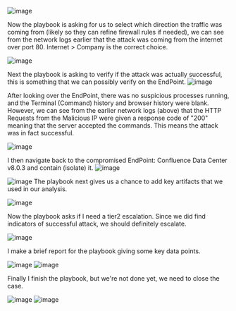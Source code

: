 ![image](https://github.com/user-attachments/assets/914c2432-ba11-44c4-b1b8-12e69c50a3a3)

Now the playbook is asking for us to select which direction the traffic was coming from (likely so they can refine firewall rules if needed), we can see from the network logs earlier that the attack was coming from the internet over port 80. Internet > Company is the correct choice.

![image](https://github.com/user-attachments/assets/836b3478-d50e-4968-9a42-e1888d782abc)

Next the playbook is asking to verify if the attack was actually successful, this is something that we can possibly verify on the EndPoint.
![image](https://github.com/user-attachments/assets/1fad3e42-f7be-400e-88e5-8f3efe196801)

After looking over the EndPoint, there was no suspicious processes running, and the Terminal (Command) history and browser history were blank. However, we can see from the earlier network logs (above) that the HTTP Requests from the Malicious IP were given a response code of "200" meaning that the server accepted the commands. This means the attack was in fact successful.

![image](https://github.com/user-attachments/assets/068776cc-7259-4a62-8e21-cb0fd7bc824d)

I then navigate back to the compromised EndPoint: Confluence Data Center v8.0.3 and contain (isolate) it.
![image](https://github.com/user-attachments/assets/1b6f0bb9-3add-4cb7-86b4-b99929e14ded)


![image](https://github.com/user-attachments/assets/7e8e212e-eecc-4f70-b573-f767f40c871c)
The playbook next gives us a chance to add key artifacts that we used in our analysis.

![image](https://github.com/user-attachments/assets/d7808960-70bc-48c8-b125-814ed6c1b208)

Now the playbook asks if I need a tier2 escalation. Since we did find indicators of successful attack, we should definitely escalate.

![image](https://github.com/user-attachments/assets/3e7c76fe-ebb6-49f4-9e7c-8d69a70919bd)

I make a brief report for the playbook giving some key data points.

![image](https://github.com/user-attachments/assets/5880d4a2-0741-4c59-b051-95359aa7e7d0)
![image](https://github.com/user-attachments/assets/f630c2e1-4678-4c47-9a0e-b2cdcc72577e)

Finally I finish the playbook, but we're not done yet, we need to close the case.

![image](https://github.com/user-attachments/assets/076cd78a-0ee7-43e7-a32e-130823aeb47a)
![image](https://github.com/user-attachments/assets/ea8dd866-aec2-4395-bda4-3c4e0ceb4881)
